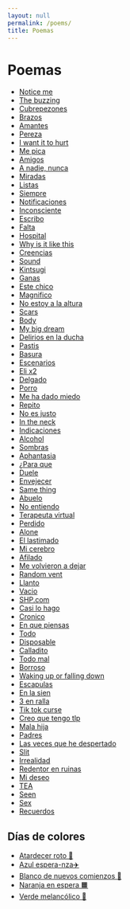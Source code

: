 ```yaml
---
layout: null
permalink: /poems/
title: Poemas
---
```


<h1>Poemas</h1>
<style>.poems-ordered ul{columns:1 !important;-webkit-columns:1 !important;-moz-columns:1 !important;display:block!important}.poems-ordered li{break-inside:avoid}</style>
<div class="poems-ordered">
<ul>
  <li><a href="notice-me.md">Notice me</a></li>
  <li><a href="the-buzzing.md">The buzzing</a></li>
  <li><a href="cubrepezones.md">Cubrepezones</a></li>
  <li><a href="Brazos.md">Brazos</a></li>
  <li><a href="Amantes.md">Amantes</a></li>
  <li><a href="Pereza.md">Pereza</a></li>
  <li><a href="I want it to hurt.md">I want it to hurt</a></li>
  <li><a href="Me pica.md">Me pica</a></li>
  <li><a href="Amigos.md">Amigos</a></li>
  <li><a href="A nadie, nunca.md">A nadie, nunca</a></li>
  <li><a href="Miradas.md">Miradas</a></li>
  <li><a href="Listas.md">Listas</a></li>
  <li><a href="Siempre.md">Siempre</a></li>
  <li><a href="Notificaciones.md">Notificaciones</a></li>
  <li><a href="Inconsciente.md">Inconsciente</a></li>
  <li><a href="Escribo.md">Escribo</a></li>
  <li><a href="Falta.md">Falta</a></li>
  <li><a href="Hospital.md">Hospital</a></li>
  <li><a href="Why is it like this.md">Why is it like this</a></li>
  <li><a href="Creencias.md">Creencias</a></li>
  <li><a href="Sound.md">Sound</a></li>
  <li><a href="Kintsugi.md">Kintsugi</a></li>
  <li><a href="Ganas.md">Ganas</a></li>
  <li><a href="Este chico.md">Este chico</a></li>
  <li><a href="Magnifico.md">Magnifico</a></li>
  <li><a href="No estoy a la altura.md">No estoy a la altura</a></li>
  <li><a href="Scars.md">Scars</a></li>
  <li><a href="Body.md">Body</a></li>
  <li><a href="My big dream.md">My big dream</a></li>
  <li><a href="Delirios en la ducha.md">Delirios en la ducha</a></li>
  <li><a href="Pastis.md">Pastis</a></li>
  <li><a href="Basura.md">Basura</a></li>
  <li><a href="Escenarios.md">Escenarios</a></li>
  <li><a href="Eli x2.md">Eli x2</a></li>
  <li><a href="Delgado.md">Delgado</a></li>
  <li><a href="Porro.md">Porro</a></li>
  <li><a href="Me ha dado miedo.md">Me ha dado miedo</a></li>
  <li><a href="Repito.md">Repito</a></li>
  <li><a href="No es justo.md">No es justo</a></li>
  <li><a href="In the neck.md">In the neck</a></li>
  <li><a href="Indicaciones.md">Indicaciones</a></li>
  <li><a href="Alcohol.md">Alcohol</a></li>
  <li><a href="Sombras.md">Sombras</a></li>
  <li><a href="Aphantasia.md">Aphantasia</a></li>
  <li><a href="¿Para que.md">¿Para que</a></li>
  <li><a href="Duele.md">Duele</a></li>
  <li><a href="Envejecer.md">Envejecer</a></li>
  <li><a href="Same thing.md">Same thing</a></li>
  <li><a href="Abuelo.md">Abuelo</a></li>
  <li><a href="No entiendo.md">No entiendo</a></li>
  <li><a href="Terapeuta virtual.md">Terapeuta virtual</a></li>
  <li><a href="Perdido.md">Perdido</a></li>
  <li><a href="Alone.md">Alone</a></li>
  <li><a href="El lastimado.md">El lastimado</a></li>
  <li><a href="Mi cerebro.md">Mi cerebro</a></li>
  <li><a href="Afilado.md">Afilado</a></li>
  <li><a href="Me volvieron a dejar.md">Me volvieron a dejar</a></li>
  <li><a href="Random vent.md">Random vent</a></li>
  <li><a href="Llanto.md">Llanto</a></li>
  <li><a href="Vacio.md">Vacio</a></li>
  <li><a href="SHP.com.md">SHP.com</a></li>
  <li><a href="Casi lo hago.md">Casi lo hago</a></li>
  <li><a href="Cronico.md">Cronico</a></li>
  <li><a href="En que piensas.md">En que piensas</a></li>
  <li><a href="Todo.md">Todo</a></li>
  <li><a href="Disposable.md">Disposable</a></li>
  <li><a href="Calladito.md">Calladito</a></li>
  <li><a href="Todo mal.md">Todo mal</a></li>
  <li><a href="Borroso.md">Borroso</a></li>
  <li><a href="Waking up or falling down.md">Waking up or falling down</a></li>
  <li><a href="Escapulas.md">Escapulas</a></li>
  <li><a href="En la sien.md">En la sien</a></li>
  <li><a href="3 en ralla.md">3 en ralla</a></li>
  <li><a href="Tik tok curse.md">Tik tok curse</a></li>
  <li><a href="Creo que tengo tlp.md">Creo que tengo tlp</a></li>
  <li><a href="Mala hija.md">Mala hija</a></li>
  <li><a href="Padres.md">Padres</a></li>
  <li><a href="Las veces que he despertado.md">Las veces que he despertado</a></li>
  <li><a href="Slit.md">Slit</a></li>
  <li><a href="Irrealidad.md">Irrealidad</a></li>
  <li><a href="Redentor en ruinas.md">Redentor en ruinas</a></li>
  <li><a href="Mi deseo.md">Mi deseo</a></li>
  <li><a href="TEA.md">TEA</a></li>
  <li><a href="Seen.md">Seen</a></li>
  <li><a href="Sex.md">Sex</a></li>
  <li><a href="Recuerdos.md">Recuerdos</a></li>
</ul>
</div>

<h2>Días de colores</h2>
<ul>
  <li><a href="Dias de colores/Atardecer roto 🍑.md">Atardecer roto 🍑</a></li>
  <li><a href="Dias de colores/Azul espera-nza✈️.md">Azul espera-nza✈️</a></li>
  <li><a href="Dias de colores/Blanco de nuevos comienzos 🤍.md">Blanco de nuevos comienzos 🤍</a></li>
  <li><a href="Dias de colores/Naranja en espera 🟧.md">Naranja en espera 🟧</a></li>
  <li><a href="Dias de colores/Verde melancólico 🌱.md">Verde melancólico 🌱</a></li>
</ul>
